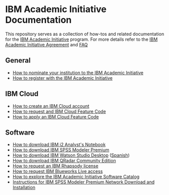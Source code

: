 # IBM Academic Initiative Documentation

This repository serves as a collection of how-tos and related documentation for the [IBM Academic Initiative](https://ibm.com/academic) program.  For more details refer to the [IBM Academic Initiative Agreement](https://www.ibm.com/academic/faqs/agreement) and [FAQ](https://www.ibm.com/academic/faqs/faqs)

## General
- [How to nominate your institution to the IBM Academic Initiative](/how-to/How-to-nominate-your-institution-to-the-IBM-Academic-Initiative/readme.md)
- [How to register with the IBM Academic Initiative](/how-to/How-to-register-with-the-IBM-Academic-Initiative/readme.md)

## IBM Cloud
- [How to create an IBM Cloud account](/how-to/How-to-create-an-IBM-Cloud-account/readme.md)
- [How to request and IBM Cloud Feature Code](/how-to/How-to-request-and-IBM-Cloud-Feature-Code/readme.md)
- [How to apply an IBM Cloud Feature Code](/how-to/How-to-apply-an-IBM-Cloud-Feature-Code/readme.md)

## Software
- [How to download IBM i2 Analyst's Notebook](/how-to/How-to-download-IBM-i2-Analyst's-Notebook/readme.md)
- [How to download IBM SPSS Modeler Premium](/how-to/How-to-download-IBM-SPSS-Modeler-Premium/readme.md)
- [How to download IBM Watson Studio Desktop](/how-to/How-to-download-IBM-Watson-Studio-Desktop/readme.md) ([Spanish]())
- [How to download IBM QRadar Community Edition](/how-to/How-to-download-IBM-QRadar-Community-Edition/readme.md)
- [How to request an IBM Rhapsody license](/how-to/How-to-request-an-IBM-Rhapsody-license/readme.md)
- [How to request IBM Blueworks Live access](/how-to/How-to-request-IBM-Blueworks-Live-access/readme.md)
- [How to explore the IBM Academic Initiative Software Catalog](/how-to/How-to-explore-the-IBM-Academic-Initiative-Software-Catalog/readme.md)
- [Instructions for IBM SPSS Modeler Premium Network Download and Installation](/how-to/Instructions-for-IBM-SPSS-Modeler-Premium-Network-Download-and-Installation/readme.md)